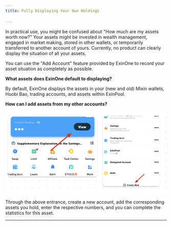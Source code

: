 ```yaml
---
title: Fully Displaying Your Own Holdings

---
```




In practical use, you might be confused about "How much are my assets worth now?" Your assets might be invested in wealth management, engaged in market making, stored in other wallets, or temporarily transferred to another account of yours. Currently, no product can clearly display the situation of all your assets.

You can use the "Add Account" feature provided by ExinOne to record your asset situation as completely as possible.

**What assets does ExinOne default to displaying?**

By default, ExinOne displays the assets in your (new and old) Mixin wallets, Huobi Bao, trading accounts, and assets within ExinPool.

**How can I add assets from my other accounts?**

![image-20240125123256286](./assets/image-20240125123256286.png)

Through the above entrance, create a new account, add the corresponding assets you hold, enter the respective numbers, and you can complete the statistics for this asset.

------
